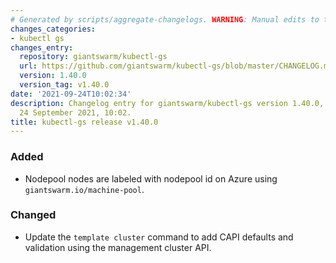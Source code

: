 ```yaml
---
# Generated by scripts/aggregate-changelogs. WARNING: Manual edits to this files will be overwritten.
changes_categories:
- kubectl gs
changes_entry:
  repository: giantswarm/kubectl-gs
  url: https://github.com/giantswarm/kubectl-gs/blob/master/CHANGELOG.md#1400---2021-09-24
  version: 1.40.0
  version_tag: v1.40.0
date: '2021-09-24T10:02:34'
description: Changelog entry for giantswarm/kubectl-gs version 1.40.0, published on
  24 September 2021, 10:02.
title: kubectl-gs release v1.40.0
---
```


### Added
- Nodepool nodes are labeled with nodepool id on Azure using `giantswarm.io/machine-pool`.
### Changed
- Update the `template cluster` command to add CAPI defaults and validation using the management cluster API.
